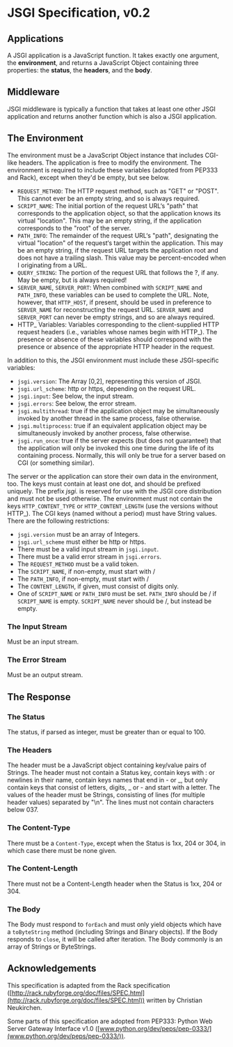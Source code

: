 
JSGI Specification, v0.2
========================

Applications
------------

A JSGI application is a JavaScript function. It takes exactly one argument, the **environment**, and returns a JavaScript Object containing three properties: the **status**, the **headers**, and the **body**.

Middleware
----------

JSGI middleware is typically a function that takes at least one other JSGI application and returns another function which is also a JSGI application.

The Environment
---------------

The environment must be a JavaScript Object instance that includes CGI-like headers. The application is free to modify the environment. The environment is required to include these variables (adopted from PEP333 and Rack), except when they'd be empty, but see below.

* `REQUEST_METHOD`: The HTTP request method, such as "GET" or "POST". This cannot ever be an empty string, and so is always required.
* `SCRIPT_NAME`: The initial portion of the request URL‘s "path" that corresponds to the application object, so that the application knows its virtual "location". This may be an empty string, if the application corresponds to the "root" of the server.
* `PATH_INFO`: The remainder of the request URL‘s "path", designating the virtual "location" of the request‘s target within the application. This may be an empty string, if the request URL targets the application root and does not have a trailing slash. This value may be percent-encoded when I originating from a URL.
* `QUERY_STRING`: The portion of the request URL that follows the ?, if any. May be empty, but is always required!
* `SERVER_NAME`, `SERVER_PORT`: When combined with `SCRIPT_NAME` and `PATH_INFO`, these variables can be used to complete the URL. Note, however, that `HTTP_HOST`, if present, should be used in preference to `SERVER_NAME` for reconstructing the request URL. `SERVER_NAME` and `SERVER_PORT` can never be empty strings, and so are always required.
* HTTP_ Variables: Variables corresponding to the client-supplied HTTP request headers (i.e., variables whose names begin with HTTP\_). The presence or absence of these variables should correspond with the presence or absence of the appropriate HTTP header in the request.

In addition to this, the JSGI environment must include these JSGI-specific variables:

* `jsgi.version`: The Array \[0,2\], representing this version of JSGI.
* `jsgi.url_scheme`: http or https, depending on the request URL.
* `jsgi.input`: See below, the input stream.
* `jsgi.errors`: See below, the error stream.
* `jsgi.multithread`: true if the application object may be simultaneously invoked by another thread in the same process, false otherwise.
* `jsgi.multiprocess`: true if an equivalent application object may be simultaneously invoked by another process, false otherwise.
* `jsgi.run_once`: true if the server expects (but does not guarantee!) that the application will only be invoked this one time during the life of its containing process. Normally, this will only be true for a server based on CGI (or something similar).

The server or the application can store their own data in the environment, too. The keys must contain at least one dot, and should be prefixed uniquely. The prefix *jsgi.* is reserved for use with the JSGI core distribution and must not be used otherwise. The environment must not contain the keys `HTTP_CONTENT_TYPE` or `HTTP_CONTENT_LENGTH` (use the versions without HTTP_). The CGI keys (named without a period) must have String values. There are the following restrictions:

* `jsgi.version` must be an array of Integers.
* `jsgi.url_scheme` must either be http or https.
* There must be a valid input stream in `jsgi.input`.
* There must be a valid error stream in `jsgi.errors`.
* The `REQUEST_METHOD` must be a valid token.
* The `SCRIPT_NAME`, if non-empty, must start with /
* The `PATH_INFO`, if non-empty, must start with /
* The `CONTENT_LENGTH`, if given, must consist of digits only.
* One of `SCRIPT_NAME` or `PATH_INFO` must be set. `PATH_INFO` should be / if `SCRIPT_NAME` is empty. `SCRIPT_NAME` never should be /, but instead be empty.

### The Input Stream

Must be an input stream.

### The Error Stream

Must be an output stream.


The Response
------------

### The Status

The status, if parsed as integer, must be greater than or equal to 100.

### The Headers

The header must be a JavaScript object containing key/value pairs of Strings. The header must not contain a Status key, contain keys with : or newlines in their name, contain keys names that end in - or \_, but only contain keys that consist of letters, digits, \_ or - and start with a letter. The values of the header must be Strings, consisting of lines (for multiple header values) separated by "\n". The lines must not contain characters below 037.

### The Content-Type

There must be a `Content-Type`, except when the Status is 1xx, 204 or 304, in which case there must be none given.

### The Content-Length

There must not be a Content-Length header when the Status is 1xx, 204 or 304.

### The Body

The Body must respond to `forEach` and must only yield objects which have a `toByteString` method (including Strings and Binary objects). If the Body responds to `close`, it will be called after iteration. The Body commonly is an array of Strings or ByteStrings.


Acknowledgements
----------------

This specification is adapted from the Rack specification ([http://rack.rubyforge.org/doc/files/SPEC.html](http://rack.rubyforge.org/doc/files/SPEC.html)) written by Christian Neukirchen.

Some parts of this specification are adopted from PEP333: Python Web Server Gateway Interface v1.0 ([www.python.org/dev/peps/pep-0333/](www.python.org/dev/peps/pep-0333/)).
